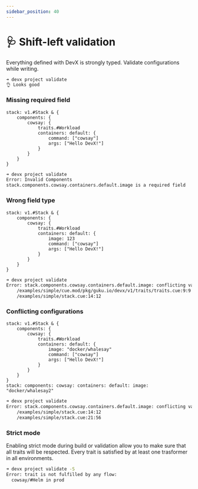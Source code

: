 ```yaml
---
sidebar_position: 40
---
```


# 🩺 Shift-left validation

Everything defined with DevX is strongly typed. Validate configurations while writing.
```bash
➜ devx project validate
👌 Looks good
```

### Missing required field
```cue
stack: v1.#Stack & {
	components: {
		cowsay: {
			traits.#Workload
			containers: default: {
				command: ["cowsay"]
				args: ["Hello DevX!"]
			}
		}
	}
}
```
```bash
➜ devx project validate
Error: Invalid Components
stack.components.cowsay.containers.default.image is a required field
```

### Wrong field type
```cue
stack: v1.#Stack & {
	components: {
		cowsay: {
			traits.#Workload
			containers: default: {
				image: 123
				command: ["cowsay"]
				args: ["Hello DevX!"]
			}
		}
	}
}
```
```bash
➜ devx project validate
Error: stack.components.cowsay.containers.default.image: conflicting values string and 123 (mismatched types string and int):
    /examples/simple/cue.mod/pkg/guku.io/devx/v1/traits/traits.cue:9:9
    /examples/simple/stack.cue:14:12
```


### Conflicting configurations
```cue
stack: v1.#Stack & {
	components: {
		cowsay: {
			traits.#Workload
			containers: default: {
				image: "docker/whalesay"
				command: ["cowsay"]
				args: ["Hello DevX!"]
			}
		}
	}
}
stack: components: cowsay: containers: default: image: "docker/whalesay2"
```
```bash
➜ devx project validate
Error: stack.components.cowsay.containers.default.image: conflicting values "docker/whalesay2" and "docker/whalesay":
    /examples/simple/stack.cue:14:12
    /examples/simple/stack.cue:21:56
```

### Strict mode
Enabling strict mode during build or validation allow you to make sure that all traits will be respected.
Every trait is satisfied by at least one trasformer in all environments.
```bash
➜ devx project validate -S
Error: trait is not fulfilled by any flow: 
  cowsay/#Helm in prod
```
